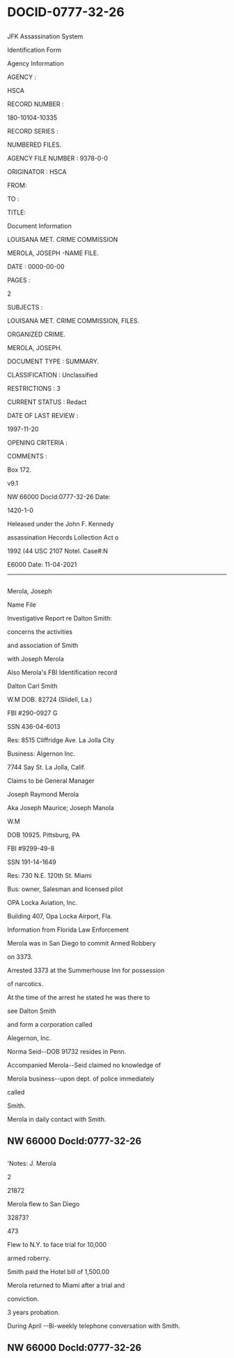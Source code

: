 # DOCID-0777-32-26

##
JFK Assassination System

Identification Form

Agency Information

AGENCY :

HSCA

RECORD NUMBER :

180-10104-10335

RECORD SERIES :

NUMBERED FILES.

AGENCY FILE NUMBER : 9378-0-0

ORIGINATOR : HSCA

FROM:

TO :

TITLE:

Document Information

LOUISANA MET. CRIME COMMISSION

MEROLA, JOSEPH -NAME FILE.

DATE : 0000-00-00

PAGES :

2

SUBJECTS :

LOUISANA MET. CRIME COMMISSION, FILES.

ORGANIZED CRIME.

MEROLA, JOSEPH.

DOCUMENT TYPE : SUMMARY.

CLASSIFICATION : Unclassified

RESTRICTIONS : 3

CURRENT STATUS : Redact

DATE OF LAST REVIEW :

1997-11-20

OPENING CRITERIA :

COMMENTS :

Box 172.

v9.1

NW 66000 Docld:0777-32-26
Date:

1420-1-0

Heleased under the John F. Kennedy

assassination Hecords Lollection Act o

1992 (44 USC 2107 Notel. Case#:N

E6000 Date: 11-04-2021

---

##
Merola, Joseph

Name File

Investigative Report re Dalton Smith:

concerns the activities

and association of Smith

with Joseph Merola

Also Merola's FBI Identification record

Dalton Carl Smith

W.M DOB. 82724 (Slidell, La.)

FBI #290-0927 G

SSN 436-04-6013

Res: 8515 Cliffridge Ave. La Jolla City

Business: Algernon Inc.

7744 Say St. La Jolla, Calif.

Claims to be General Manager

Joseph Raymond Merola

Aka Joseph Maurice; Joseph Manola

W.M

DOB 10925. Pittsburg, PA

FBI #9299-49-8

SSN 191-14-1649

Res: 730 N.E. 120th St. Miami

Bus: owner, Salesman and licensed pilot

OPA Locka Aviation, Inc.

Building 407, Opa Locka Airport, Fla.

Information from Florida Law Enforcement

Merola was in San Diego to commit Armed Robbery

on 3373.

Arrested 3373 at the Summerhouse Inn for possession

of narcotics.

At the time of the arrest he stated he was there to

see Dalton Smith

and form a corporation called

Alegernon, Inc.

Norma Seid--DOB 91732 resides in Penn.

Accompanied Merola--Seid claimed no knowledge of

Merola business--upon dept. of police immediately

called

Smith.

Merola in daily contact with Smith.

NW 66000 Docld:0777-32-26
---

##
'Notes: J. Merola

2

21872

Merola flew to San Diego

32873?

473

Flew to N.Y. to face trial for 10,000

armed roberry.

Smith paid the Hotel bill of 1,500.00

Merola returned to Miami after a trial and

conviction.

3 years probation.

During April --Bi-weekly telephone conversation with Smith.

NW 66000 Docld:0777-32-26
---

